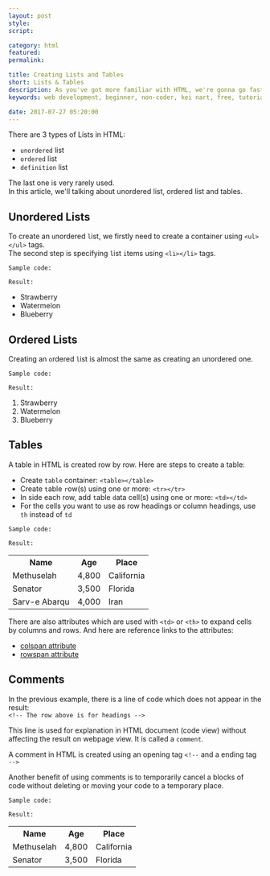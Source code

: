 ```yaml
---
layout: post
style:
script:

category: html
featured:
permalink:

title: Creating Lists and Tables
short: Lists & Tables
description: As you've got more familiar with HTML, we're gonna go fast in this tutorial. <br>Lists and Tables are popular way to represent content. <br>Let's talk about them using HTML.
keywords: web development, beginner, non-coder, kei nart, free, tutorial, coding, programming, code nart, html, ordered, unordered, list, table

date: 2017-07-27 05:20:00
---
```


There are 3 types of Lists in HTML:

- `unordered` list
- `ordered` list
- `definition` list

The last one is very rarely used.  
In this article, we'll talking about unordered list, ordered list and tables.

## Unordered Lists

To create an `u`nordered `l`ist, we firstly need to create a container using
`<ul></ul>` tags.  
The second step is specifying `l`ist `i`tems using `<li></li>` tags.

`Sample code:`
<script src="https://gist.github.com/codenart/27549a909e71ffd70d9b8a98e0a9b6b5.js">
</script>

`Result:`

- Strawberry
- Watermelon
- Blueberry

## Ordered Lists

Creating an `o`rdered `l`ist is almost the same as creating an unordered one.

`Sample code:`
<script src="https://gist.github.com/codenart/1babf924dd1c4ded2bbcdf5bb95c80bc.js">
</script>

`Result:`
1. Strawberry
2. Watermelon
3. Blueberry

## Tables

A table in HTML is created row by row. Here are steps to create a table:

- Create `table` container: `<table></table>`
- Create `t`able `r`ow(s) using one or more: `<tr></tr>`
- In side each row, add `t`able `d`ata cell(s) using one or more: `<td></td>`
- For the cells you want to use as row headings or column headings, use `th` instead of `td`

`Sample code:`
<script src="https://gist.github.com/codenart/7b49f6a66484ebcba0ce71f8496e44a3.js">
</script>

`Result:`
<table class="table">
   <tr>
      <th>Name</th>
      <th>Age</th>
      <th>Place</th>
   </tr>

   <tr>
      <td>Methuselah</td>
      <td>4,800</td>
      <td>California</td>
   </tr>

   <tr>
      <td>Senator</td>
      <td>3,500</td>
      <td>Florida</td>
   </tr>

   <tr>
      <td>Sarv-e Abarqu</td>
      <td>4,000</td>
      <td>Iran</td>
   </tr>
</table>

There are also attributes which are used with `<td>` or `<th>` to expand cells
by columns and rows. And here are reference links to the attributes:

- [colspan attribute](https://www.w3schools.com/tags/att_colspan.asp "ext")
- [rowspan attribute](https://www.w3schools.com/tags/att_rowspan.asp "ext")

## Comments

In the previous example, there is a line of code which does not appear in the result:  
`<!-- The row above is for headings -->`

This line is used for explanation in HTML document (code view) without affecting
the result on webpage view. It is called a `comment`.

A comment in HTML is created using an opening tag `<!--` and a ending tag `-->`

Another benefit of using comments is to temporarily cancel a blocks of code
without deleting or moving your code to a temporary place.

`Sample code:`
<script src="https://gist.github.com/codenart/585351dc0921ef2bdd9363b5bb9455ab.js">
</script>

`Result:`
<table class="table">
   <tr>
      <th>Name</th>
      <th>Age</th>
      <th>Place</th>
   </tr>

   <tr>
      <td>Methuselah</td>
      <td>4,800</td>
      <td>California</td>
   </tr>

   <tr>
      <td>Senator</td>
      <td>3,500</td>
      <td>Florida</td>
   </tr>
</table>
